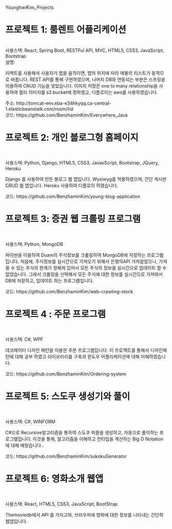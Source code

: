 YounghwiKim_Projects <br/>

<h1>프로젝트 1: 룸렌트 어플리케이션</h1> <br/>
사용스택: React, Spring Boot, RESTFul API, MVC, HTML5, CSS3, JavaScript, Bootstrap <br/>
설명:<p>리액트를 사용해서 사용자가 맵을 움직이면, 맵의 위치에 따라 매물의 리스트가 동적으로 바뀝니다. REST API를 통해 구현하였으며, 나머지 DB와 연동되는 부분은 스프링을 이용하여 CRUD 기능을 넣었습니다.
이미지 저장은 one to many relationship을 사용하여 멀티 이미지를 s3 bucket에 정하였고, 디플로이는 aws를 사용하였습니다.</p>
주소: http://tomcat-env.eba-e34hkyqq.ca-central-1.elasticbeanstalk.com/room/list <br/>
코드: https://github.com/BenzhaminKim/Everywhere_Java

<h1>프로젝트 2: 개인 블로그형 홈페이지 </h1> <br/>
<p>사용스택: Python, Django, HTML5, CSS3, JavasScript, Bootstrap, JQuery, Heroku </p>
<p>Django 를 사용하여 만든 블로그 웹 앱입니다. Wysiwyg를 적용하였으며,
간단 게시판 CRUD 웹 앱입니다. Heroku 사용하여 디플로이 하였습니다.</p>
코드: https://github.com/BenzhaminKim/young-blog-application <br/>

<h1>프로젝트 3: 증권 웹 크롤링 프로그램 </h1> <br/>
<p>사용스택: Python, MongoDB</p>
<p>파이썬을 이용하여 Duam의 주식정보를 크롤링하여 MongoDB에 저장하는 프로그램입니다. 처음에, 주식정보를 실시간으로 가져오기 위해서 은행의API 가져왔었으나, 가져올 수 있는 주식의 한계가 정해져 있어서 모든 주식의 정보를 실시간으로 업데이트 할 수 없었습니다. 그래서 크롤링을 선택해서 모든 주식에 
대한 정보를 실시간으로 가져와서 DB에 저장하고, 업데이트 하는 프로그램입니다. </p>
코드: https://github.com/BenzhaminKim/web-crawling-stock <br/>

<h1>프로젝트 4 : 주문 프로그램 </h1> <br/>
<p>사용스택: C#, WPF </p>
<p> 데코레이터 디자인 패턴을 이용한 주문 프로그램입니다. 
이 프로젝트를 통해서 디자인패턴에 대해 공부 하였고 라이브러리를 구축과 
윈도우 어플리케이션에 대해 이해하였습니다.</p>
코드: https://github.com/BenzhaminKim/Ordering-system <br/>

<h1>프로젝트 5: 스도쿠 생성기와 풀이 </h1> <br/>
<p>사용스택: C#, WINFORM </p>
<p>C#으로 Recursive알고리즘을 통하여 스도쿠 퍼즐을 생성하고, 자동으로 풀이하는 프로그램입니다. 이것을 통해, 알고리즘을 이해하고 런타임을 계산하는 Big O Notation에 대해 배웠습니다..</p>
코드: https://github.com/BenzhaminKim/sukokuGenerator <br/>

<h1>프로젝트 6: 영화소개 웹앱 </h1> <br/>
<p>사용스택: React, HTML5, CSS3, JavaScript, BootStrap </p>
<p>Themoviedb에서 API 를 가지고와, 브라우저에 영화에 대한 정보를 나타내는 간단하 웹앱입니다.</p>
